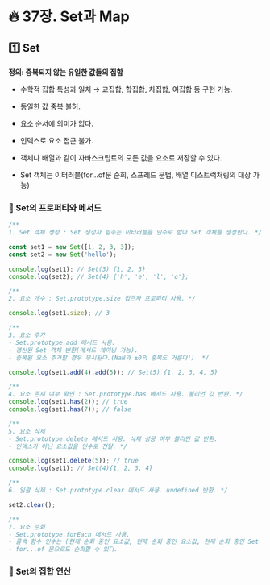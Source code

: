 # :fire: 37장. Set과 Map

## :one: Set

**정의: 중복되지 않는 유일한 값들의 집합**
- 수학적 집합 특성과 일치 → 교집합, 합집합, 차집합, 여집합 등 구현 가능.

- 동일한 값 중복 불허.
- 요소 순서에 의미가 없다.
- 인덱스로 요소 접근 불가.
- 객체나 배열과 같이 자바스크립트의 모든 값을 요소로 저장할 수 있다.
- Set 객체는 이터러블(for...of문 순회, 스프레드 문법, 배열 디스트럭처링의 대상 가능)

### :memo: Set의 프로퍼티와 메서드

```javascript
/**
1. Set 객체 생성 : Set 생성자 함수는 이터러블을 인수로 받아 Set 객체를 생성한다. */

const set1 = new Set([1, 2, 3, 3]);
const set2 = new Set('hello');

console.log(set1); // Set(3) {1, 2, 3}
console.log(set2); // Set(4) {'h', 'e', 'l', 'o'};

/**
2. 요소 개수 : Set.prototype.size 접근자 프로퍼티 사용. */

console.log(set1.size); // 3

/**
3. 요소 추가
- Set.prototype.add 메서드 사용.
- 갱신된 Set 객체 반환(메서드 체이닝 가능).
- 중복된 요소 추가할 경우 무시된다.(NaN과 ±0의 중복도 거른다!)  */

console.log(set1.add(4).add(5)); // Set(5) {1, 2, 3, 4, 5}

/**
4. 요소 존재 여부 확인 : Set.prototype.has 메서드 사용. 불리언 값 반환. */
console.log(set1.has(2)); // true
console.log(set1.has(7)); // false

/**
5. 요소 삭제
- Set.prototype.delete 메서드 사용. 삭제 성공 여부 불리언 값 반환.
- 인덱스가 아닌 요소값을 인수로 전달. */

console.log(set1.delete(5)); // true
console.log(set1); // Set(4){1, 2, 3, 4}

/**
6. 일괄 삭제 : Set.prototype.clear 메서드 사용. undefined 반환. */

set2.clear();

/**
7. 요소 순회
- Set.prototype.forEach 메서드 사용.
- 콜백 함수 인수는 (현재 순회 중인 요소값, 현재 순회 중인 요소값, 현재 순회 중인 Set 객체 자체)이다. 첫번째 인수와 두번째 인수가 같다.
- for...of 문으로도 순회할 수 있다.

```

### :memo: Set의 집합 연산

```






```










